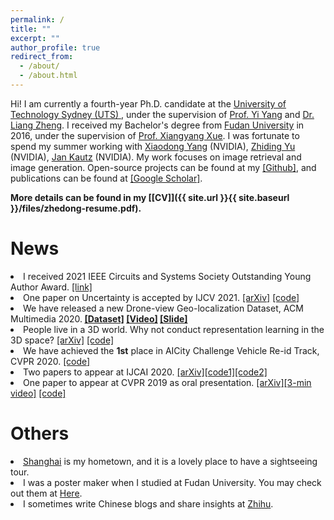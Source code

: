 ```yaml
---
permalink: /
title: ""
excerpt: ""
author_profile: true
redirect_from: 
  - /about/
  - /about.html
---
```


Hi! I am currently a fourth-year Ph.D. candidate at the <a href="http://www.uts.edu.au/">University of Technology Sydney (UTS) </a>, under the supervision of <a href="https://sites.google.com/site/ianyyang2016/">Prof. Yi Yang</a> and <a href="http://liangzheng.org">Dr. Liang Zheng</a>. I received my Bachelor's degree from <a href="http://www.fudan.edu.cn">Fudan University</a> in 2016, under the supervision of <a href="https://scholar.google.com.au/citations?user=DTbhX6oAAAAJ&hl=en">Prof. Xiangyang Xue</a>. I was fortunate to spend my summer working with <a href='http://xiaodongyang.org/'>Xiaodong Yang</a> (NVIDIA), <a href='https://chrisding.github.io/'>Zhiding Yu</a> (NVIDIA), <a href='http://jankautz.com/'>Jan Kautz</a> (NVIDIA). My work focuses on image retrieval and image generation. 
Open-source projects can be found at my <a href='https://github.com/layumi'>[Github]</a>, and publications can be found at <a href='https://scholar.google.com/citations?hl=en&user=XT17oUEAAAAJ'>[Google Scholar]</a>.

<strong>More details can be found in my [[CV]]({{ site.url }}{{ site.baseurl }}/files/zhedong-resume.pdf). </strong>

News
======

<li> I received 2021 IEEE Circuits and Systems Society Outstanding Young Author Award. <a href="https://ieee-cas.org/outstanding-young-author-award">[link]</a> </li>
<li> One paper on Uncertainty is accepted by IJCV 2021. <a href="https://arxiv.org/abs/2003.03773">[arXiv]</a> <a href="https://github.com/layumi/Seg_Uncertainty">[code]</a> </li>
<li> We have released a new Drone-view Geo-localization Dataset, ACM Multimedia 2020.<strong> <a href="https://github.com/layumi/University1652-Baseline">[Dataset]</a> <a href="https://www.youtube.com/embed/dzxXPp8tVn4?vq=hd1080">[Video]</a> <a href="http://zdzheng.xyz/files/ACM-MM-Talk.pdf">[Slide]</a></strong> </li>
<li> People live in a 3D world. Why not conduct representation learning in the 3D space? <a href="https://arxiv.org/abs/2006.04569">[arXiv]</a> <a href="https://github.com/layumi/person-reid-3d">[code]</a></li>
<li> We have achieved the <strong>1st</strong> place in AICity Challenge Vehicle Re-id Track, CVPR 2020. <a href="https://github.com/layumi/AICIty-reID-2020">[code] </a></li>
<li> Two papers to appear at IJCAI 2020. <a href="https://arxiv.org/abs/1912.11164">[arXiv]</a><a href="https://github.com/layumi/Seg_Uncertainty">[code1]</a><a href="https://github.com/huangzhikun1995/IPM-Net">[code2]</a></li>
<li> One paper to appear at CVPR 2019 as oral presentation. <a href="https://arxiv.org/abs/1904.07223">[arXiv]</a><a href="https://www.youtube.com/watch?v=ubCrEAIpQs4">[3-min video]</a> <a href="https://github.com/NVlabs/DG-Net">[code]</a></li>
<!---	
<li> One paper to appear at ECCV 2018. <a href="https://arxiv.org/abd/1807.08260">[arXiv]</a> <a href="https://github.com/RoyalVane/MMAN">[code]</a> </li>
<li> One paper to appear at CVPR 2018. <a href="https://arxiv.org/abs/1711.10295">[arXiv]</a> <a href="https://github.com/zhunzhong07/CamStyle">[code]</a> </li>
<li> One paper to appear at ICCV 2017 as spotlight presentation. <a href="https://arxiv.org/abs/1701.07717">[arXiv]</a> <a href="https://github.com/layumi/Person-reID_GAN"> [code]</a> </li>
-->


Others
======

<li>  <a href="https://www.youtube.com/watch?v=kI3Oc-sxSoA">Shanghai</a> is my hometown, and it is a lovely place to have a sightseeing tour. </li>
<li>  I was a poster maker when I studied at Fudan University. You may check out them at <a href="http://zdzheng.xyz/poster_page/">Here</a>.</li>
<li>  I sometimes write Chinese blogs and share insights at <a href="https://www.zhihu.com/people/zhengzhedong">Zhihu</a>.</li>






